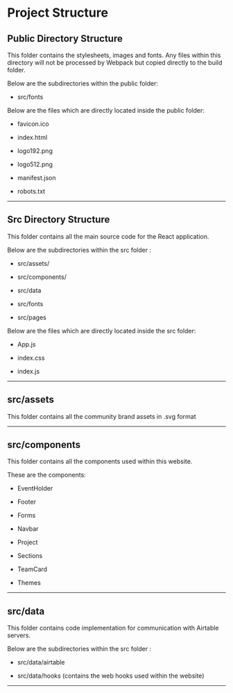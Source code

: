 # Project Structure


## Public Directory Structure

This folder contains the stylesheets, images and fonts. Any files within this directory will not be processed by Webpack but copied directly to the build folder.

Below are the subdirectories within the public folder:

- src/fonts

Below are the files which are directly located inside the public folder:

- favicon.ico

- index.html

- logo192.png

- logo512.png

- manifest.json

- robots.txt

-------------------------------------------------------

## Src Directory Structure

This folder contains all the main source code for the React application.

Below are the subdirectories within the src folder :

- src/assets/

- src/components/

- src/data

- src/fonts

- src/pages

Below are the files which are directly located inside the src folder:

- App.js

- index.css

- index.js

-------------------------------------------------------

## src/assets

This folder contains all the community brand assets in .svg format


-------------------------------------------------------

## src/components

This folder contains all the components used within this website.

These are the components:

- EventHolder

- Footer

- Forms

- Navbar

- Project

- Sections

- TeamCard

- Themes

-------------------------------------------------------

## src/data

This folder contains code implementation for communication with Airtable servers.

Below are the subdirectories within the src folder :

- src/data/airtable

- src/data/hooks (contains the web hooks used within the website)

-------------------------------------------------------
